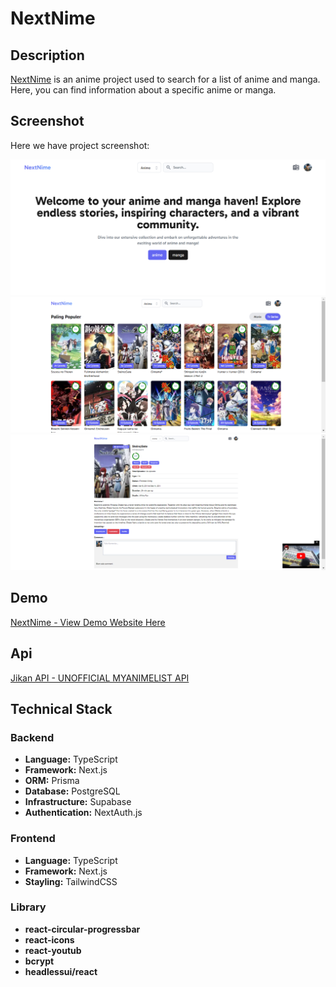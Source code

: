 # NextNime

## Description

[NextNime](https://nextnime.vercel.app/) is an anime project used to search for a list of anime and manga. Here, you can find information about a specific anime or manga.

## Screenshot

Here we have project screenshot:

![screenshot](public/screenshot/NextNime01.jpg)
![screenshot](public/screenshot/NextNime02.jpg)
![screenshot](public/screenshot/NextNime03.jpg)

## Demo

<a href="https://nextnime.vercel.app" target="_blank"> NextNime - View Demo Website Here</a>

## Api

<a href="https://jikan.moe" target="_blank">Jikan API - UNOFFICIAL MYANIMELIST API</a>

## Technical Stack

<h3>Backend</h3>

<ul>
	<li><strong>Language:</strong> TypeScript</li>
	<li><strong>Framework:</strong> Next.js</li>
	<li><strong>ORM:</strong> Prisma</li>
	<li><strong>Database:</strong> PostgreSQL</li>
	<li><strong>Infrastructure:</strong> Supabase</li>
	<li><strong>Authentication:</strong> NextAuth.js</li>
</ul>

<h3>Frontend</h3>

<ul>
	<li><strong>Language:</strong> TypeScript</li>
	<li><strong>Framework:</strong> Next.js</li>
	<li><strong>Stayling:</strong> TailwindCSS</li>
</ul>

<h3>Library</h3>

<ul>
	<li><strong>react-circular-progressbar</strong></li>
	<li><strong>react-icons</strong></li>
	<li><strong>react-youtub</strong></li>
	<li><strong>bcrypt</strong></li>
	<li><strong>headlessui/react</strong></li>
</ul>
